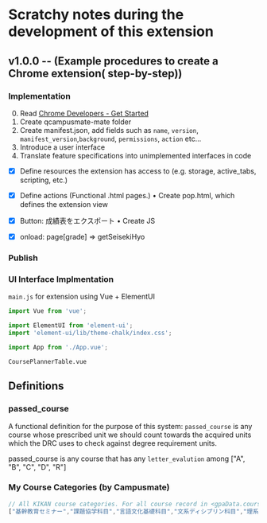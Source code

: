 # Scratchy notes during the development of this extension

## v1.0.0 -- (Example procedures to create a Chrome extension( step-by-step))

### Implementation
0. Read [Chrome Developers - Get Started](https://developer.chrome.com/docs/extensions/mv3/getstarted/)
1. Create qcampusmate-mate folder
2. Create manifest.json, add fields such as `name`, `version`, `manifest_version`,`background`, `permissions`, `action` etc...
3. Introduce a user interface
4. Translate feature specifications into unimplemented interfaces in code 

- [x]	Define resources the extension has access to (e.g. storage, active_tabs, scripting, etc.)

- [x]	Define actions (Functional .html pages.)
•	Create pop.html, which defines the extension view

- [x]	Button: 成績表をエクスポート
•	Create JS

- [x]	onload: page[grade] => getSeisekiHyo

### Publish

### UI Interface Implmentation
`main.js` for extension using Vue + ElementUI
```js
import Vue from 'vue';

import ElementUI from 'element-ui';
import 'element-ui/lib/theme-chalk/index.css';

import App from './App.vue';
```


`CoursePlannerTable.vue` 



## Definitions

### passed_course
A functional definition for the purpose of this system: `passed_course` is any course whose prescribed unit we should count towards the acquired units which the DRC uses to check against degree requirement units.

passed_course is any course that has any `letter_evalution` among ["A", "B", "C", "D", "R"]



### My Course Categories (by Campusmate)
```js
// All KIKAN course categories. For all course record in <gpaData.course_grades>, if it is a kikan course, it should have exactly one of the lements from the following array as its `category` key's value.
["基幹教育セミナー","課題協学科目","言語文化基礎科目","文系ディシプリン科目","理系ディシプリン科目","健康・スポーツ科目","総合科目","フロンティア科目","サイバーセキュリティ科目","（文）専攻教育科目","（文）低年次専攻教育科目","（経）専攻教育科目","（理）専攻教育科目","（理）専攻教育科目","（工）専攻教育科目"]
```
